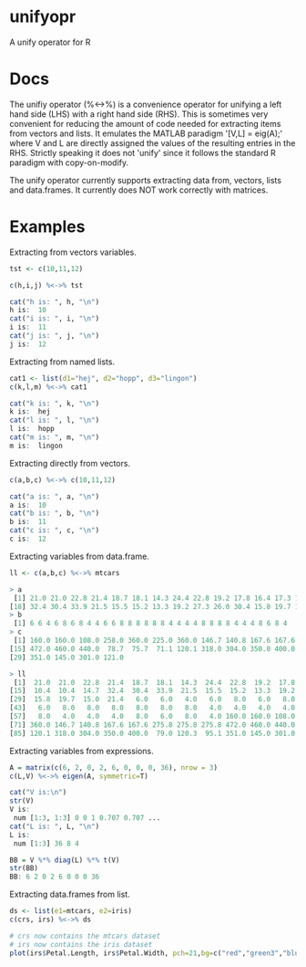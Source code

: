 
# unifyopr
A unify operator for R

# Docs
The unifiy operator (%<->%) is a convenience operator for unifying a left hand side (LHS) with a right hand side (RHS). This is sometimes very convenient for reducing the amount of code needed for extracting items from vectors and lists. It emulates the MATLAB paradigm '[V,L] = eig(A);' where V and L are directly assigned the values of the resulting entries in the RHS. Strictly speaking it does not 'unify' since it follows the standard R paradigm with copy-on-modify.

The unify operator currently supports extracting data from, vectors, lists and data.frames. It currently does NOT work correctly with matrices.

# Examples

Extracting from vectors variables.
```r
tst <- c(10,11,12)

c(h,i,j) %<->% tst

cat("h is: ", h, "\n")
h is:  10 
cat("i is: ", i, "\n")
i is:  11 
cat("j is: ", j, "\n")
j is:  12 
```

Extracting from named lists.
```r
cat1 <- list(d1="hej", d2="hopp", d3="lingon")
c(k,l,m) %<->% cat1

cat("k is: ", k, "\n")
k is:  hej 
cat("l is: ", l, "\n")
l is:  hopp 
cat("m is: ", m, "\n")
m is:  lingon 
```

Extracting directly from vectors.
```r
c(a,b,c) %<->% c(10,11,12)

cat("a is: ", a, "\n")
a is:  10 
cat("b is: ", b, "\n")
b is:  11 
cat("c is: ", c, "\n")
c is:  12 
```

Extracting variables from data.frame.
```r
ll <- c(a,b,c) %<->% mtcars

> a
 [1] 21.0 21.0 22.8 21.4 18.7 18.1 14.3 24.4 22.8 19.2 17.8 16.4 17.3 15.2 10.4 10.4 14.7
[18] 32.4 30.4 33.9 21.5 15.5 15.2 13.3 19.2 27.3 26.0 30.4 15.8 19.7 15.0 21.4
> b
 [1] 6 6 4 6 8 6 8 4 4 6 6 8 8 8 8 8 8 4 4 4 4 8 8 8 8 4 4 4 8 6 8 4
> c
 [1] 160.0 160.0 108.0 258.0 360.0 225.0 360.0 146.7 140.8 167.6 167.6 275.8 275.8 275.8
[15] 472.0 460.0 440.0  78.7  75.7  71.1 120.1 318.0 304.0 350.0 400.0  79.0 120.3  95.1
[29] 351.0 145.0 301.0 121.0

> ll
 [1]  21.0  21.0  22.8  21.4  18.7  18.1  14.3  24.4  22.8  19.2  17.8  16.4  17.3  15.2
[15]  10.4  10.4  14.7  32.4  30.4  33.9  21.5  15.5  15.2  13.3  19.2  27.3  26.0  30.4
[29]  15.8  19.7  15.0  21.4   6.0   6.0   4.0   6.0   8.0   6.0   8.0   4.0   4.0   6.0
[43]   6.0   8.0   8.0   8.0   8.0   8.0   8.0   4.0   4.0   4.0   4.0   8.0   8.0   8.0
[57]   8.0   4.0   4.0   4.0   8.0   6.0   8.0   4.0 160.0 160.0 108.0 258.0 360.0 225.0
[71] 360.0 146.7 140.8 167.6 167.6 275.8 275.8 275.8 472.0 460.0 440.0  78.7  75.7  71.1
[85] 120.1 318.0 304.0 350.0 400.0  79.0 120.3  95.1 351.0 145.0 301.0 121.0
```

Extracting variables from expressions.
```r
A = matrix(c(6, 2, 0, 2, 6, 0, 0, 0, 36), nrow = 3)
c(L,V) %<->% eigen(A, symmetric=T)

cat("V is:\n")
str(V)
V is: 
 num [1:3, 1:3] 0 0 1 0.707 0.707 ...
cat("L is: ", L, "\n")
L is: 
 num [1:3] 36 8 4

BB = V %*% diag(L) %*% t(V)
str(BB)
BB: 6 2 0 2 6 0 0 0 36
```

Extracting data.frames from list.
```r
ds <- list(e1=mtcars, e2=iris)
c(crs, irs) %<->% ds

# crs now contains the mtcars dataset 
# irs now contains the iris dataset
plot(irs$Petal.Length, irs$Petal.Width, pch=21,bg=c("red","green3","blue")[unclass(iris$Species)], main="Edgar Anderson's Iris Data")
```

